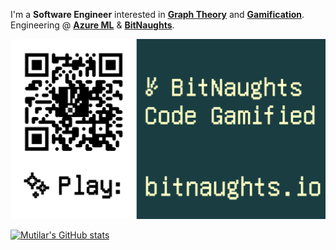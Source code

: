 I'm a **Software Engineer** interested in [**Graph Theory**](https://en.wikipedia.org/wiki/Graph_theory) and [**Gamification**](https://en.wikipedia.org/wiki/Gamification).
Engineering @ [**Azure ML**](https://github.com/azure) & [**BitNaughts**](https://github.com/bitnaughts).

![Banner](https://raw.githubusercontent.com/bitnaughts/bitnaughts.assets/master/Sprites/BUSINESS-FRONT.png)

[![Mutilar's GitHub stats](https://github-readme-stats.vercel.app/api?username=Mutilar)](https://github.com/Mutilar)
